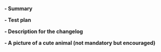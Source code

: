 <!--
Thanks for submitting a pull request!

Please make sure you've read and understood our contributing guidelines;
https://github.com/netlify/victor-hugo/blob/master/CONTRIBUTING.md

If this is a bug fix, make sure your description includes "fixes #xxxx", or
"closes #xxxx", where #xxxx is the issue number.

Please provide enough information so that others can review your pull request.
The first three fields are mandatory:
-->

**- Summary**

<!--
Explain the **motivation** for making this change.
What existing problem does the pull request solve?
-->

**- Test plan**

<!--
Demonstrate the code is solid.
Example: The exact commands you ran and their output, screenshots / videos if the pull request changes UI.
-->

**- Description for the changelog**

<!--
Write a short (one line) summary that describes the changes in this
pull request for inclusion in the changelog:
-->

**- A picture of a cute animal (not mandatory but encouraged)**
